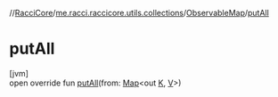 //[RacciCore](../../../index.md)/[me.racci.raccicore.utils.collections](../index.md)/[ObservableMap](index.md)/[putAll](put-all.md)

# putAll

[jvm]\
open override fun [putAll](put-all.md)(from: [Map](https://kotlinlang.org/api/latest/jvm/stdlib/kotlin.collections/-map/index.html)&lt;out [K](index.md), [V](index.md)&gt;)
